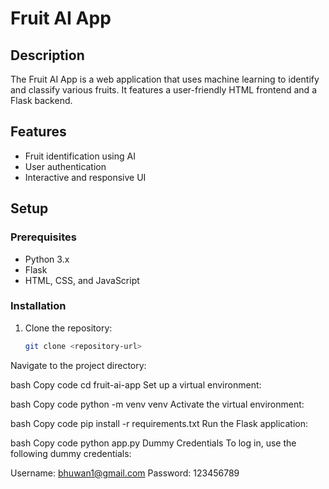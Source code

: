# Fruit AI App

## Description

The Fruit AI App is a web application that uses machine learning to identify and classify various fruits. It features a user-friendly HTML frontend and a Flask backend.

## Features

- Fruit identification using AI
- User authentication
- Interactive and responsive UI

## Setup

### Prerequisites

- Python 3.x
- Flask
- HTML, CSS, and JavaScript

### Installation

1. Clone the repository:

   ```bash
   git clone <repository-url>
Navigate to the project directory:

bash
Copy code
cd fruit-ai-app
Set up a virtual environment:

bash
Copy code
python -m venv venv
Activate the virtual environment:

bash
Copy code
pip install -r requirements.txt
Run the Flask application:

bash
Copy code
python app.py
Dummy Credentials
To log in, use the following dummy credentials:

Username: bhuwan1@gmail.com
Password: 123456789

